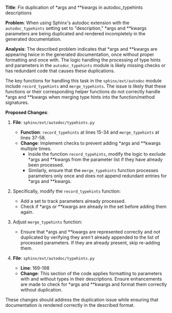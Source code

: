 **Title**: Fix duplication of *args and **kwargs in autodoc_typehints descriptions

**Problem**: When using Sphinx's autodoc extension with the `autodoc_typehints` setting set to "description," *args and **kwargs parameters are being duplicated and rendered incompletely in the generated documentation.

**Analysis**:
The described problem indicates that *args and **kwargs are appearing twice in the generated documentation, once without proper formatting and once with. The logic handling the processing of type hints and parameters in the `autodoc_typehints` module is likely missing checks or has redundant code that causes these duplications.

The key functions for handling this task in the `sphinx/ext/autodoc` module include `record_typehints` and `merge_typehints`. The issue is likely that these functions or their corresponding helper functions do not correctly handle *args and **kwargs when merging type hints into the function/method signatures.

**Proposed Changes**:
1. **File**: `sphinx/ext/autodoc/typehints.py`
   - **Function**: `record_typehints` at lines 15-34 and `merge_typehints` at lines 37-58.
   - **Change**: Implement checks to prevent adding *args and **kwargs multiple times.
     - Inside the function `record_typehints`, modify the logic to exclude *args and **kwargs from the parameter list if they have already been processed.
     - Similarly, ensure that the `merge_typehints` function processes parameters only once and does not append redundant entries for *args and **kwargs.
   
2. Specifically, modify the `record_typehints` function:
   - Add a set to track parameters already processed.
   - Check if *args or **kwargs are already in the set before adding them again.
   
3. Adjust `merge_typehints` function:
   - Ensure that *args and **kwargs are represented correctly and not duplicated by verifying they aren't already appended to the list of processed parameters. If they are already present, skip re-adding them.

4. **File**: `sphinx/ext/autodoc/typehints.py`
   - **Line**: 169-198
   - **Change**: This section of the code applies formatting to parameters with and without types in their descriptions. Ensure enhancements are made to check for *args and **kwargs and format them correctly without duplication.

These changes should address the duplication issue while ensuring that documentation is rendered correctly in the described format.